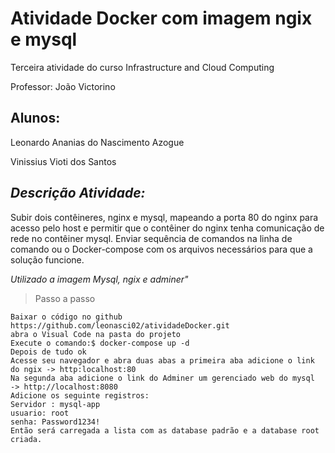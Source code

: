 # Atividade Docker com imagem ngix e mysql

Terceira atividade do curso Infrastructure and Cloud Computing 

Professor: João Victorino

## Alunos:

Leonardo Ananias do Nascimento Azogue 

Vinissius Vioti dos Santos 

## ***Descrição Atividade:*** 
Subir dois contêineres, nginx e mysql, mapeando a porta 80 do nginx para acesso pelo host e permitir que o contêiner do nginx tenha comunicação de rede no contêiner mysql. 
Enviar sequência de comandos na linha de comando ou o Docker-compose com os arquivos necessários para que a solução funcione.

*Utilizado a imagem Mysql, ngix e adminer"*

> Passo a passo
```
Baixar o código no github https://github.com/leonasci02/atividadeDocker.git
abra o Visual Code na pasta do projeto
Execute o comando:$ docker-compose up -d
Depois de tudo ok
Acesse seu navegador e abra duas abas a primeira aba adicione o link do ngix -> http:localhost:80
Na segunda aba adicione o link do Adminer um gerenciado web do mysql  -> http://localhost:8080
Adicione os seguinte registros:
Servidor : mysql-app
usuario: root
senha: Password1234!
Então será carregada a lista com as database padrão e a database root criada.

```
